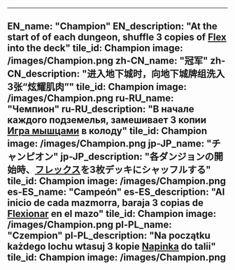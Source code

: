 ---

EN_name: "Champion"
EN_description: "At the start of of each dungeon, shuffle 3 copies of <a href = '../en/abilities#Flex'>Flex</a> into the deck"
tile_id: Champion
image: /images/Champion.png
zh-CN_name: "冠军"
zh-CN_description: "进入地下城时，向地下城牌组洗入3张“炫耀肌肉”"
tile_id: Champion
image: /images/Champion.png
ru-RU_name: "Чемпион"
ru-RU_description: "В начале каждого подземелья, замешивает 3 копии <a href = '../ru_ru/abilities#Flex'>Игра мышцами</a> в колоду"
tile_id: Champion
image: /images/Champion.png
jp-JP_name: "チャンピオン"
jp-JP_description: "各ダンジョンの開始時、<a href = '../jp_jp/abilities#Flex'>フレックス</a>を3枚デッキにシャッフルする"
tile_id: Champion
image: /images/Champion.png
es-ES_name: "Campeón"
es-ES_description: "Al inicio de cada mazmorra, baraja 3 copias de <a href = '../es_es/abilities#Flex'>Flexionar</a> en el mazo"
tile_id: Champion
image: /images/Champion.png
pl-PL_name: "Czempion"
pl-PL_description: "Na początku każdego lochu wtasuj 3 kopie <a href = '../pl_pl/abilities#Flex'>Napinka</a> do talii"
tile_id: Champion
image: /images/Champion.png
---